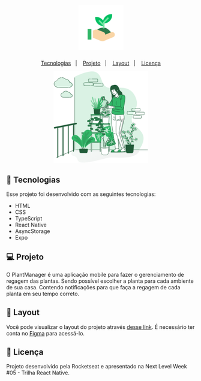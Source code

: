 <h1 align="center">
  <img alt="PlantManager" title="PlantManager" src="assets/icon.png" width="120px" />
</h1>

<p align="center">
  <a href="#-tecnologias">Tecnologias</a>&nbsp;&nbsp;&nbsp;|&nbsp;&nbsp;&nbsp;
  <a href="#-projeto">Projeto</a>&nbsp;&nbsp;&nbsp;|&nbsp;&nbsp;&nbsp;
  <a href="#-layout">Layout</a>&nbsp;&nbsp;&nbsp;|&nbsp;&nbsp;&nbsp;
  <a href="#memo-licença">Licença</a>
</p>

<p align="center">
  <img alt="PlantManager" src="src/assets/watering.png" width="50%">
</p>

## 🚀 Tecnologias

Esse projeto foi desenvolvido com as seguintes tecnologias:

- HTML
- CSS
- TypeScript
- React Native
- AsyncStorage
- Expo

## 💻 Projeto

O PlantManager é uma aplicação mobile para fazer o gerenciamento de regagem das plantas. Sendo possível escolher a planta para cada ambiente de sua casa. Contendo notificações para que faça a regagem de cada planta em seu tempo correto.

## 🔖 Layout

Você pode visualizar o layout do projeto através [desse link](https://www.figma.com/file/IhQRtrOZdu3TrvkPYREzOy/PlantManager/duplicate?node-id=0%3A1). É necessário ter conta no [Figma](https://figma.com) para acessá-lo.


## :memo: Licença

Projeto desenvolvido pela Rocketseat e apresentado na Next Level Week #05 - Trilha React Native.
